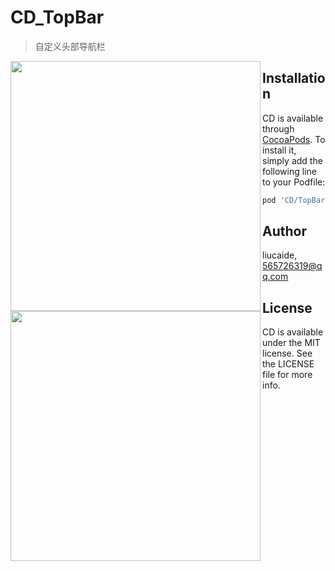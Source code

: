 # CD_TopBar

> 自定义头部导航栏
<img src="https://github.com/liucaide/CD/blob/master/images/91A3EA54-3F64-4BDA-AFFE-EC774AD126C1.png" width="400" align=left />
<img src="https://github.com/liucaide/CD/blob/master/images/B9311AC5-0958-4CC5-8706-4C49E76DED24.png" width="400" align=left />

## Installation

CD is available through [CocoaPods](https://cocoapods.org). To install
it, simply add the following line to your Podfile:

```ruby
pod 'CD/TopBar'
```
## 


## Author

liucaide, 565726319@qq.com

## License

CD is available under the MIT license. See the LICENSE file for more info.
